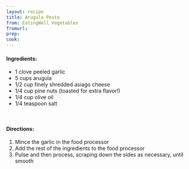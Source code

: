 ```yaml
---
layout: recipe
title: Arugula Pesto
from: EatingWell Vegetables
fromurl: 
prep: 
cook: 
---
```


#### Ingredients:

* 1 clove peeled garlic
* 5 cups arugula
* 1/2 cup finely shredded asiago cheese
* 1/4 cup pine nuts (toasted for extra flavor!)
* 1/4 cup olive oil
* 1/4 teaspoon salt

<br>

#### Directions:

1. Mince the garlic in the food processor
2. Add the rest of the ingredients to the food processor
3. Pulse and then process, scraping down the sides as necessary, until
smooth
